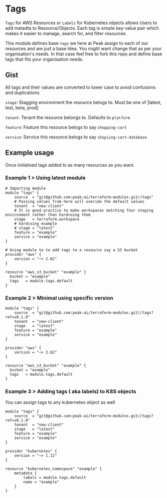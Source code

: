 # Tags

`Tags` for AWS Resources or `Labels` for Kubernetes objects allows Users to add metadta to Resource/Objects. Each tag is simple key-value pair which makes it easier to manage, search for, and filter resources.

This module defines base `tags` we here at Peak assign to each of our resources and are just a base Idea. You might want change that as per your organisation's needs. In that  case feel free to fork this repo and define base tags that fits your organisation needs.


## Gist

All tags and their values are converted to lower case to avoid confusions and duplications

`stage`: Stagging environment the resource belogs to. Must be one of [latest, test, beta, prod]

`tenant`: Tenant the resource belongs to. Defaults to `platform`

`feature`: Feature this resource belogs to say `shopping-cart`

`service`: Service this resource belogs to say `shopiing-cart-database`

## Example usage

Once initialised tags added to as many resources as you want.

### Example 1 > Using latest module

```hcl
# Importing module
module "tags" {
    source  = "git@github.com:peak-ai/terraform-modules.git//tags"
    # Passing values from here will overide the default values
    tenant  = "new-client"
    # It is good practice to make workspaces matching four staging environment rather than hardcoing them
    stage   = terraform.workspace
    # hardcoing example
    # stage = "latest"
    feature = "example"
    service = "example"
}

# Using module to to add tags to a resource say a S3 bucket
provider "aws" {
    version = "~> 2.62"
}

resource "aws_s3_bucket" "example" {
  bucket = "example"
  tags   = module.tags.default
}
```
### Example 2 > Minimal using specific version

```hcl
module "tags" {
    source  = "git@github.com:peak-ai/terraform-modules.git//tags?ref=v0.1.0"
    tenant  = "new-client"
    stage   = "latest"
    feature = "example"
    service = "example"
}

provider "aws" {
    version = "~> 2.62"
}

resource "aws_s3_bucket" "example" {
  bucket = "example"
  tags   = module.tags.default
}
```

### Example 3 > Adding tags ( aka labels) to K8S objects

You can assign tags to any kubernetes object as well

```hcl
module "tags" {
    source  = "git@github.com:peak-ai/terraform-modules.git//tags?ref=v0.1.0"
    tenant  = "new-client"
    stage   = "latest"
    feature = "example"
    service = "example"
}

provider "kubernetes" {
    version = "~> 1.11"
}

resource "kubernetes_namespace" "example" {
    metadata {
        labels = module.tags.default
        name = "example"
    }
}
```
